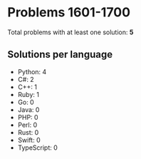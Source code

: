 # Problems 1601-1700

Total problems with at least one solution: **5**

## Solutions per language

- Python: 4
- C#: 2
- C++: 1
- Ruby: 1
- Go: 0
- Java: 0
- PHP: 0
- Perl: 0
- Rust: 0
- Swift: 0
- TypeScript: 0
